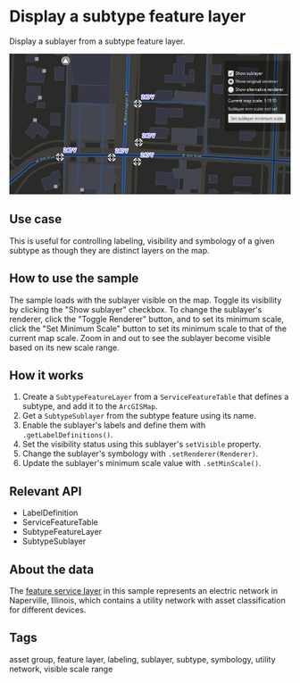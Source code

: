 # Display a subtype feature layer

Display a sublayer from a subtype feature layer.

![](DisplaySubtypeFeatureLayer.png)

## Use case

This is useful for controlling labeling, visibility and symbology of a given subtype as though they are distinct layers on the map.

## How to use the sample

The sample loads with the sublayer visible on the map. Toggle its visibility by clicking the "Show sublayer" checkbox. To 
change the sublayer's renderer, click the "Toggle Renderer" button, and to set its minimum scale, click the "Set Minimum Scale" button
to set its minimum scale to that of the current map scale. Zoom in and out to see the sublayer become visible based on its
new scale range.

## How it works
1.  Create a `SubtypeFeatureLayer` from a `ServiceFeatureTable` that defines a subtype, and add it to the `ArcGISMap`.
2. Get a `SubtypeSublayer` from the subtype feature using its name.
3. Enable the sublayer's labels and define them with `.getLabelDefinitions()`.
4. Set the visibility status using this sublayer's `setVisible` property.
5. Change the sublayer's symbology with `.setRenderer(Renderer)`.
6. Update the sublayer's minimum scale value with `.setMinScale()`.

## Relevant API

* LabelDefinition
* ServiceFeatureTable
* SubtypeFeatureLayer
* SubtypeSublayer

## About the data

The [feature service layer](https://sampleserver7.arcgisonline.com/arcgis/rest/services/UtilityNetwork/NapervilleElectric/FeatureServer/100) in this sample represents an electric network in Naperville, Illinois, which contains a utility network with asset classification for different devices.

## Tags

asset group, feature layer, labeling, sublayer, subtype, symbology, utility network, visible scale range
